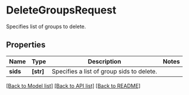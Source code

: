 # DeleteGroupsRequest

Specifies list of groups to delete.

## Properties
Name | Type | Description | Notes
------------ | ------------- | ------------- | -------------
**sids** | **[str]** | Specifies a list of group sids to delete. | 

[[Back to Model list]](../README.md#documentation-for-models) [[Back to API list]](../README.md#documentation-for-api-endpoints) [[Back to README]](../README.md)


